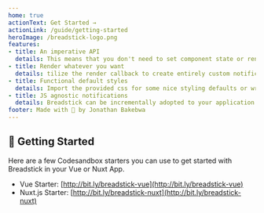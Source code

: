 ```yaml
---
home: true
actionText: Get Started →
actionLink: /guide/getting-started
heroImage: /breadstick-logo.png
features:
- title: An imperative API
  details: This means that you don't need to set component state or render elements to trigger notifications. Instead, just call a function. This makes it very user friendly for component library authors.
- title: Render whatever you want
  details: tilize the render callback to create entirely custom notifications.
- title: Functional default styles
  details: Import the provided css for some nice styling defaults or write your own styles.
- title: JS agnostic notifications
  details: Breadstick can be incrementally adopted to your application since it uses the already progressive Vue.js under the hood.
footer: Made with 💚 by Jonathan Bakebwa
---
```


## 🥳 Getting Started
Here are a few Codesandbox starters you can use to get started with Breadstick in your Vue or Nuxt App.

* Vue Starter: [http://bit.ly/breadstick-vue](http://bit.ly/breadstick-vue)
* Nuxt.js Starter: [http://bit.ly/breadstick-nuxt](http://bit.ly/breadstick-nuxt)